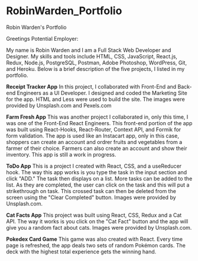 # RobinWarden_Portfolio
Robin Warden's Portfolio

Greetings Potential Employer:

My name is Robin Warden and I am a Full Stack Web Developer and Designer. My skills and tools include HTML, CSS, JavaScript, React.js, Redux, Node.js, PostgreSQL, Postman, Adobe Photoshop, WordPress, Git, and Heroku.  Below is a brief description of the five projects, I listed in my portfolio.

<strong>Receipt Tracker App</strong>
In this project, I collaborated with Front-End and Back-end Engineers as a UI Developer.  I designed and coded the Marketing Site for the app.  HTML and Less were used to build the site.  The images were provided by Unsplash.com and Pexels.com

<strong>Farm Fresh App</strong>
This was another project I collaborated in, only this time, I was one of the Front-End React Engineers.  This front-end portion of the app was built using  React-Hooks, React-Router, Context API, and Formik for form validation. The app is used like an Instacart app, only in this case, shoppers can create an account and ordrer fruits and vegetables from a farmer of their choice. Farmers can also create an account and show their inventory.  This app is still a work in progress.

<strong>ToDo App</strong>
This is a project I created with React, CSS, and a useReducer hook.  The way this app works is you type the task in the input section and click "ADD."  The task then displays on a list.  More tasks can be added to the list.  As they are completed, the user can click on the task and this will put a strikethrough on task.  This crossed task can then be deleted from the screen using the "Clear Completed" button.  Images were provided by Unsplash.com.

<strong>Cat Facts App</strong>
This project was built using React, CSS, Redux and a Cat API.  The way it works is you click on the "Cat Fact" button and the app will give you a random fact about cats.  Images were provided by Unsplash.com.

<strong>Pokedex Card Game</strong>
This game was also created with React. Every time page is refreshed, the app deals two sets of random Pokémon cards.  The deck with the highest total experience gets the winning hand.
